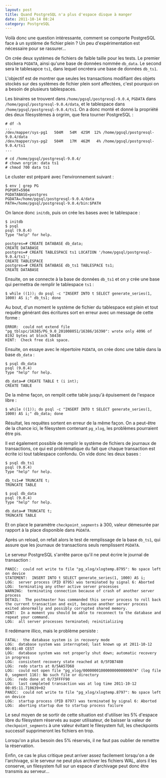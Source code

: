 ```yaml
---
layout: post
title: Quand PostgreSQL n'a plus d'espace disque à manger
date: 2011-10-14 08:24
category: PostgreSQL
---
```


Voilà donc une question intéressante, comment se comporte PostgreSQL
face à un système de fichier plein ? Un peu d'expérimentation est
nécessaire pour se rassurer...

On crée deux systèmes de fichiers de faible taille pour les tests. Le
premier stockera `PGDATA`, ainsi qu'une base de données nommée `db_data`. Le
second sera le tablesapce `ts1`, dans lequel oncréera une base de données
`db_ts1`.

L'objectif est de montrer que seules les transactions modifiant des
objets stockés sur des systèmes de fichier plein sont affectées, c'est
pourquoi on a besoin de plusieurs tablespaces.

Les binaires se trouvent dans `/home/pgsql/postgresql-9.0.4`, `PGDATA` dans
`/home/pgsql/postgresql-9.0.4/data`, et le tablespace dans
`/home/pgsql/postgresql-9.0.4/ts1`. On a donc monté et donné la propriété
des deux filesystèmes à orgrim, que fera tourner PostgreSQL :

    
    # df -h
    ...
    /dev/mapper/sys-pg1   504M   54M  425M  12% /home/pgsql/postgresql-9.0.4/data
    /dev/mapper/sys-pg2   504M   17M  462M   4% /home/pgsql/postgresql-9.0.4/ts1
    ...
    
    # cd /home/pgsql/postgresql-9.0.4/
    # chown orgrim: data ts1
    # chmod 700 data ts1
    

Le cluster est préparé avec l'environnement suivant :

    
    $ env | grep PG
    PGPORT=5904
    PGDATABASE=postgres
    PGDATA=/home/pgsql/postgresql-9.0.4/data
    PATH=/home/pgsql/postgresql-9.0.4/bin:$PATH
    

On lance donc `initdb`, puis on crée les bases avec le tablespace :

    
    $ initdb
    $ psql
    psql (9.0.4)
    Type "help" for help.
    
    postgres=# CREATE DATABASE db_data;
    CREATE DATABASE
    postgres=# CREATE TABLESPACE ts1 LOCATION '/home/pgsql/postgresql-9.0.4/ts1';
    CREATE TABLESPACE
    postgres=# CREATE DATABASE db_ts1 TABLESPACE ts1;
    CREATE DATABASE
    

Ensuite, on se connecte à la base de données `db_ts1` et on y crée une
base qui permettra de remplir le tablespace `ts1` :

    
    $ while ((1)); do psql -c "INSERT INTO t SELECT generate_series(1, 1000) AS i;" db_ts1; done
    

Au bout, d'un moment le système de fichier du tablespace est plein et
tout requête générant des écritures sort en erreur avec un message de
cette forme :

    
    ERROR:  could not extend file "pg_tblspc/16385/PG_9.0_201008051/16386/16390": wrote only 4096 of 8192 bytes at block 58438
    HINT:  Check free disk space.
    

Ensuite, on essaye avec le répertoire `PGDATA`, on crée donc une table
dans la base `db_data` :

    
    $ psql db_data
    psql (9.0.4)
    Type "help" for help.
    
    db_data=# CREATE TABLE t (i int);
    CREATE TABLE
    

De la même façon, on remplit cette table jusqu'à épuisement de l'espace
libre :

    
    $ while ((1)); do psql -c "INSERT INTO t SELECT generate_series(1, 1000) AS i;" db_data; done
    

Résultat, les requêtes sortent en erreur de la même façon. On a
peut-être de la chance ici, le filesystem contenant `pg_xlog`, les
problèmes pourraient être pis.

Il est également possible de remplir le système de fichiers de journaux
de transactions, ce qui est problématique du fait que chaque transaction
est écrite ici tout tablespace confondu. On vide donc les deux bases :

    
    $ psql db_ts1
    psql (9.0.4)
    Type "help" for help.
    
    db_ts1=# TRUNCATE t;
    TRUNCATE TABLE
    
    $ psql db_data
    psql (9.0.4)
    Type "help" for help.
    
    db_data=# TRUNCATE t;
    TRUNCATE TABLE
    

Et on place le paramètre `checkpoint_segments` à 300, valeur démesurée
par rapport à la place disponible dans `PGDATA`.

Après un reload, on refait alors le test de remplissage de la base
`db_ts1`, qui assure que les journaux de transactions seuls remplissent
`PGDATA`.

Le serveur PostgreSQL s'arrête parce qu'il ne peut écrire le journal de
transaction :

    
    PANIC:  could not write to file "pg_xlog/xlogtemp.8795": No space left on device
    STATEMENT:  INSERT INTO t SELECT generate_series(1, 1000) AS i;
    LOG:  server process (PID 8795) was terminated by signal 6: Aborted
    LOG:  terminating any other active server processes
    WARNING:  terminating connection because of crash of another server process
    DETAIL:  The postmaster has commanded this server process to roll back the current transaction and exit, because another server process exited abnormally and possibly corrupted shared memory.
    HINT:  In a moment you should be able to reconnect to the database and repeat your command.
    LOG:  all server processes terminated; reinitializing
    

Il redémarre illico, mais le problème persiste :

    
    FATAL:  the database system is in recovery mode
    LOG:  database system was interrupted; last known up at 2011-10-12 00:01:40 CEST
    LOG:  database system was not properly shut down; automatic recovery in progress
    LOG:  consistent recovery state reached at 0/5FDB7480
    LOG:  redo starts at 0/5AA57D68
    LOG:  could not open file "pg_xlog/000000010000000000000074" (log file 0, segment 116): No such file or directory
    LOG:  redo done at 0/73FFFF90
    LOG:  last completed transaction was at log time 2011-10-12 00:05:11.710639+02
    PANIC:  could not write to file "pg_xlog/xlogtemp.8797": No space left on device
    LOG:  startup process (PID 8797) was terminated by signal 6: Aborted
    LOG:  aborting startup due to startup process failure
    

Le seul moyen de se sortir de cette situation est d'utiliser les 5%
d'espace libre du filesystem réservés au super utilisateur, de baisser
la valeur de `checkpoint_segments` à une valeur évitant le filesystem
full, les checkpoints successif supprimeront les fichiers en trop.

Lorsqu'on a plus besoin des 5% réservés, il ne faut pas oublier de
remettre la réservation.

Enfin, ce cas le plus critique peut arriver assez facilement lorsqu'on a
de l'archivage, si le serveur ne peut plus archiver les fichiers WAL,
alors il les conserve, un filesystem full sur un espace d'archivage peut
donc être transmis au serveur...

